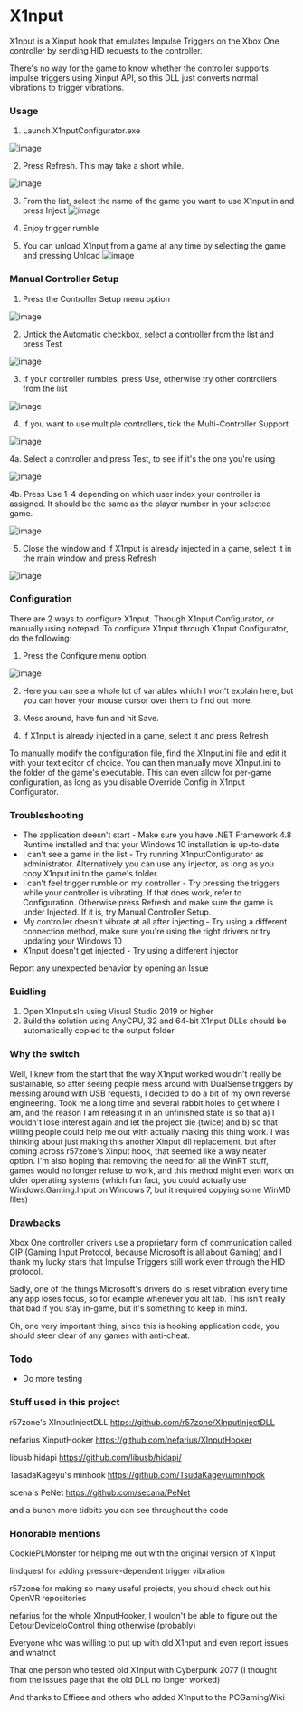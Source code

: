 # X1nput

X1nput is a Xinput hook that emulates Impulse Triggers on the Xbox One controller by sending HID requests to the controller.

There's no way for the game to know whether the controller supports impulse triggers using Xinput API, so this DLL just converts normal vibrations to trigger vibrations.

### Usage

1. Launch X1nputConfigurator.exe

![image](https://user-images.githubusercontent.com/10870921/124172515-3e553880-daaa-11eb-98d9-47b43e082a7f.png)

2. Press Refresh. This may take a short while.

![image](https://user-images.githubusercontent.com/10870921/124172613-5462f900-daaa-11eb-9fcc-f357f7255a1b.png)
									 
3. From the list, select the name of the game you want to use X1nput in and press Inject
![image](https://user-images.githubusercontent.com/10870921/124172887-a86ddd80-daaa-11eb-8e35-47ceedbbd0fe.png)

4. Enjoy trigger rumble

5. You can unload X1nput from a game at any time by selecting the game and pressing Unload
![image](https://user-images.githubusercontent.com/10870921/124177316-592aab80-dab0-11eb-9e4b-ce9bd0426fec.png)

### Manual Controller Setup

1. Press the Controller Setup menu option

![image](https://user-images.githubusercontent.com/10870921/124173670-a35d5e00-daab-11eb-824f-0d326b625702.png)

2. Untick the Automatic checkbox, select a controller from the list and press Test

![image](https://user-images.githubusercontent.com/10870921/124173745-bff99600-daab-11eb-80c7-7643541c4f25.png)

3. If your controller rumbles, press Use, otherwise try other controllers from the list

![image](https://user-images.githubusercontent.com/10870921/124174160-4dd58100-daac-11eb-95bc-e32b79975e04.png)

4. If you want to use multiple controllers, tick the Multi-Controller Support

![image](https://user-images.githubusercontent.com/10870921/124174372-93924980-daac-11eb-9836-66d89d86f5c3.png)

4a. Select a controller and press Test, to see if it's the one you're using

![image](https://user-images.githubusercontent.com/10870921/124174754-07cced00-daad-11eb-85e1-51fbf0af3532.png)

4b. Press Use 1-4 depending on which user index your controller is assigned. It should be the same as the player number in your selected game.

![image](https://user-images.githubusercontent.com/10870921/124174913-35199b00-daad-11eb-818f-c2f48305284c.png)

5. Close the window and if X1nput is already injected in a game, select it in the main window and press Refresh

![image](https://user-images.githubusercontent.com/10870921/124175062-66926680-daad-11eb-8b03-b2f7d5620178.png)


### Configuration

There are 2 ways to configure X1nput. Through X1nput Configurator, or manually using notepad. To configure X1nput through X1nput Configurator, do the following:

1. Press the Configure menu option.

![image](https://user-images.githubusercontent.com/10870921/124173225-0ac6de00-daab-11eb-869c-448ff2db76b7.png)

2. Here you can see a whole lot of variables which I won't explain here, but you can hover your mouse cursor over them to find out more.

3. Mess around, have fun and hit Save.

4. If X1nput is already injected in a game, select it and press Refresh

To manually modify the configuration file, find the X1nput.ini file and edit it with your text editor of choice. You can then manually move X1nput.ini to the folder of the game's executable. This can even allow for per-game configuration, as long as you disable Override Config in X1nput Configurator.

### Troubleshooting

- The application doesn't start - Make sure you have .NET Framework 4.8 Runtime installed and that your Windows 10 installation is up-to-date
- I can't see a game in the list - Try running X1nputConfigurator as administrator. Alternatively you can use any injector, as long as you copy X1nput.ini to the game's folder.
- I can't feel trigger rumble on my controller - Try pressing the triggers while your controller is vibrating. If that does work, refer to Configuration. Otherwise press Refresh and make sure the game is under Injected. If it is, try Manual Controller Setup.
- My controller doesn't vibrate at all after injecting - Try using a different connection method, make sure you're using the right drivers or try updating your Windows 10
- X1nput doesn't get injected - Try using a different injector

Report any unexpected behavior by opening an Issue


### Buidling

1. Open X1nput.sln using Visual Studio 2019 or higher
2. Build the solution using AnyCPU, 32 and 64-bit X1nput DLLs should be automatically copied to the output folder

### Why the switch
Well, I knew from the start that the way X1nput worked wouldn't really be sustainable, so after seeing people mess around with DualSense triggers by messing around with USB requests, I decided to do a bit of my own reverse engineering. Took me a long time and several rabbit holes to get where I am, and the reason I am releasing it in an unfinished state is so that a) I wouldn't lose interest again and let the project die (twice) and b) so that willing people could help me out with actually making this thing work. I was thinking about just making this another Xinput dll replacement, but after coming across r57zone's Xinput hook, that seemed like a way neater option. I'm also hoping that removing the need for all the WinRT stuff, games would no longer refuse to work, and this method might even work on older operating systems (which fun fact, you could actually use Windows.Gaming.Input on Windows 7, but it required copying some WinMD files)

### Drawbacks
Xbox One controller drivers use a proprietary form of communication called GIP (Gaming Input Protocol, because Microsoft is all about Gaming) and I thank my lucky stars that Impulse Triggers still work even through the HID protocol.

Sadly, one of the things Microsoft's drivers do is reset vibration every time any app loses focus, so for example whenever you alt tab. This isn't really that bad if you stay in-game, but it's something to keep in mind.

Oh, one very important thing, since this is hooking application code, you should steer clear of any games with anti-cheat.

### Todo
- Do more testing

### Stuff used in this project
r57zone's XInputInjectDLL https://github.com/r57zone/XInputInjectDLL

nefarius XinputHooker https://github.com/nefarius/XInputHooker

libusb hidapi https://github.com/libusb/hidapi/

TasadaKageyu's minhook https://github.com/TsudaKageyu/minhook

scena's PeNet https://github.com/secana/PeNet

and a bunch more tidbits you can see throughout the code

### Honorable mentions
CookiePLMonster for helping me out with the original version of X1nput

lindquest for adding pressure-dependent trigger vibration

r57zone for making so many useful projects, you should check out his OpenVR repositories

nefarius for the whole XInputHooker, I wouldn't be able to figure out the DetourDeviceIoControl thing otherwise (probably)

Everyone who was willing to put up with old X1nput and even report issues and whatnot

That one person who tested old X1nput with Cyberpunk 2077 (I thought from the issues page that the old DLL no longer worked)

And thanks to Effieee and others who added X1nput to the PCGamingWiki
